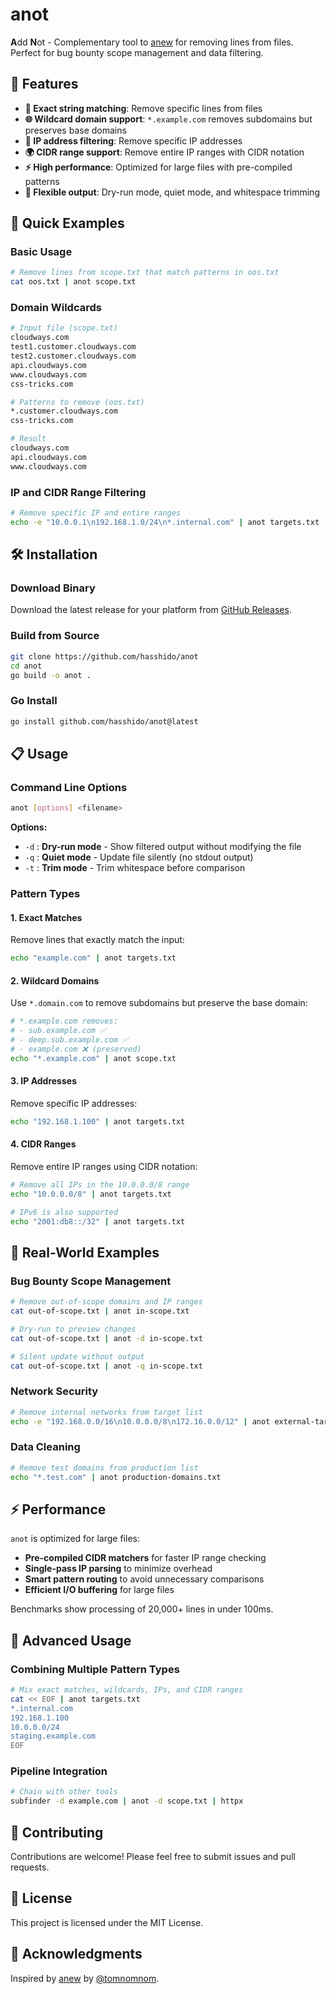 # anot

**A**dd **N**ot - Complementary tool to [anew](https://github.com/tomnomnom/anew) for removing lines from files. Perfect for bug bounty scope management and data filtering.

## 🚀 Features

- **🎯 Exact string matching**: Remove specific lines from files
- **🌐 Wildcard domain support**: `*.example.com` removes subdomains but preserves base domains
- **📍 IP address filtering**: Remove specific IP addresses
- **🌍 CIDR range support**: Remove entire IP ranges with CIDR notation
- **⚡ High performance**: Optimized for large files with pre-compiled patterns
- **🔧 Flexible output**: Dry-run mode, quiet mode, and whitespace trimming

## 📖 Quick Examples

### Basic Usage
```bash
# Remove lines from scope.txt that match patterns in oos.txt
cat oos.txt | anot scope.txt
```

### Domain Wildcards
```bash
# Input file (scope.txt)
cloudways.com
test1.customer.cloudways.com
test2.customer.cloudways.com
api.cloudways.com
www.cloudways.com
css-tricks.com

# Patterns to remove (oos.txt)
*.customer.cloudways.com
css-tricks.com

# Result
cloudways.com
api.cloudways.com
www.cloudways.com
```

### IP and CIDR Range Filtering
```bash
# Remove specific IP and entire ranges
echo -e "10.0.0.1\n192.168.1.0/24\n*.internal.com" | anot targets.txt
```

## 🛠️ Installation

### Download Binary
Download the latest release for your platform from [GitHub Releases](https://github.com/hasshido/anot/releases).

### Build from Source
```bash
git clone https://github.com/hasshido/anot
cd anot
go build -o anot .
```

### Go Install
```bash
go install github.com/hasshido/anot@latest
```

## 📋 Usage

### Command Line Options
```bash
anot [options] <filename>
```

**Options:**
- `-d` : **Dry-run mode** - Show filtered output without modifying the file
- `-q` : **Quiet mode** - Update file silently (no stdout output)  
- `-t` : **Trim mode** - Trim whitespace before comparison

### Pattern Types

#### 1. **Exact Matches**
Remove lines that exactly match the input:
```bash
echo "example.com" | anot targets.txt
```

#### 2. **Wildcard Domains**
Use `*.domain.com` to remove subdomains but preserve the base domain:
```bash
# *.example.com removes:
# - sub.example.com ✅
# - deep.sub.example.com ✅  
# - example.com ❌ (preserved)
echo "*.example.com" | anot scope.txt
```

#### 3. **IP Addresses**
Remove specific IP addresses:
```bash
echo "192.168.1.100" | anot targets.txt
```

#### 4. **CIDR Ranges**
Remove entire IP ranges using CIDR notation:
```bash
# Remove all IPs in the 10.0.0.0/8 range
echo "10.0.0.0/8" | anot targets.txt

# IPv6 is also supported
echo "2001:db8::/32" | anot targets.txt
```

## 🎯 Real-World Examples

### Bug Bounty Scope Management
```bash
# Remove out-of-scope domains and IP ranges
cat out-of-scope.txt | anot in-scope.txt

# Dry-run to preview changes
cat out-of-scope.txt | anot -d in-scope.txt

# Silent update without output
cat out-of-scope.txt | anot -q in-scope.txt
```

### Network Security
```bash
# Remove internal networks from target list
echo -e "192.168.0.0/16\n10.0.0.0/8\n172.16.0.0/12" | anot external-targets.txt
```

### Data Cleaning
```bash
# Remove test domains from production list
echo "*.test.com" | anot production-domains.txt
```

## ⚡ Performance

`anot` is optimized for large files:
- **Pre-compiled CIDR matchers** for faster IP range checking
- **Single-pass IP parsing** to minimize overhead
- **Smart pattern routing** to avoid unnecessary comparisons
- **Efficient I/O buffering** for large files

Benchmarks show processing of 20,000+ lines in under 100ms.

## 🔧 Advanced Usage

### Combining Multiple Pattern Types
```bash
# Mix exact matches, wildcards, IPs, and CIDR ranges
cat << EOF | anot targets.txt
*.internal.com
192.168.1.100
10.0.0.0/24
staging.example.com
EOF
```

### Pipeline Integration
```bash
# Chain with other tools
subfinder -d example.com | anot -d scope.txt | httpx
```

## 🤝 Contributing

Contributions are welcome! Please feel free to submit issues and pull requests.

## 📄 License

This project is licensed under the MIT License.

## 🙏 Acknowledgments

Inspired by [anew](https://github.com/tomnomnom/anew) by [@tomnomnom](https://github.com/tomnomnom).

